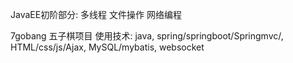 JavaEE初阶部分: 
多线程
文件操作
网络编程

7gobang
五子棋项目
使用技术: java, spring/springboot/Springmvc/, HTML/css/js/Ajax, MySQL/mybatis, websocket
